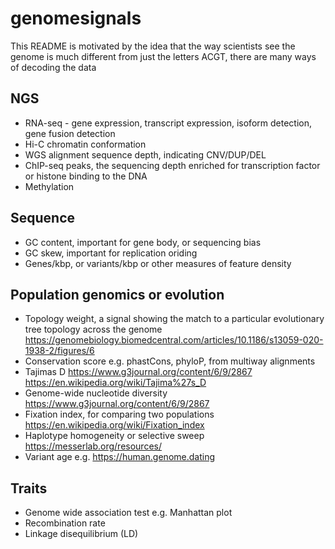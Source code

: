 # genomesignals

This README is motivated by the idea that the way scientists see the genome is much different from just the letters ACGT, there are many ways of decoding the data


## NGS

- RNA-seq - gene expression, transcript expression, isoform detection, gene fusion detection
- Hi-C chromatin conformation
- WGS alignment sequence depth, indicating CNV/DUP/DEL
- ChIP-seq peaks, the sequencing depth enriched for transcription factor or histone binding to the DNA
- Methylation

## Sequence

- GC content, important for gene body, or sequencing bias
- GC skew, important for replication oriding
- Genes/kbp, or variants/kbp or other measures of feature density


## Population genomics or evolution

- Topology weight, a signal showing the match to a particular evolutionary tree topology across the genome https://genomebiology.biomedcentral.com/articles/10.1186/s13059-020-1938-2/figures/6
- Conservation score e.g. phastCons, phyloP, from multiway alignments
- Tajimas D https://www.g3journal.org/content/6/9/2867 https://en.wikipedia.org/wiki/Tajima%27s_D
- Genome-wide nucleotide diversity https://www.g3journal.org/content/6/9/2867
- Fixation index, for comparing two populations https://en.wikipedia.org/wiki/Fixation_index
- Haplotype homogeneity or selective sweep https://messerlab.org/resources/
- Variant age e.g. https://human.genome.dating

## Traits

- Genome wide association test e.g. Manhattan plot
- Recombination rate
- Linkage disequilibrium (LD)
